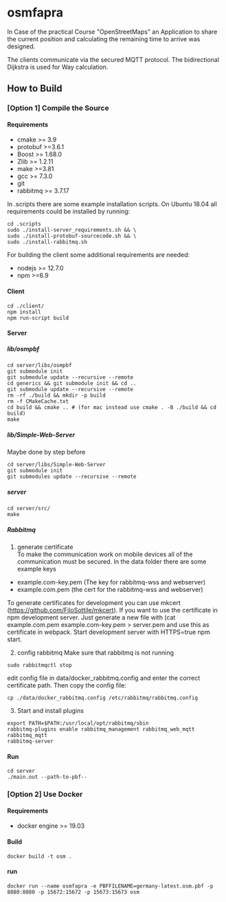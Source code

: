 # osmfapra
In Case of the practical Course "OpenStreetMaps" an Application to share the current position and calculating the remaining time to arrive was designed.

The clients communicate via the secured MQTT protocol. The bidirectional Dijkstra is used for Way calculation.

## How to Build
### [Option 1] Compile the Source
#### Requirements
- cmake >= 3.9
- protobuf >=3.6.1
- Boost >= 1.68.0
- Zlib >= 1.2.11
- make >=3.81
- gcc >= 7.3.0
- git 
- rabbitmq >= 3.7.17

In .scripts there are some example installation scripts. 
On Ubuntu 18.04 all requirements could be installed by running:
```
cd .scripts
sudo ./install-server_requirements.sh && \
sudo ./install-protobuf-sourcecode.sh && \
sudo ./install-rabbitmq.sh
```

For building the client some additional requirements are needed:
- nodejs >= 12.7.0
- npm >=6.9

#### Client
```
cd ./client/
npm install
npm run-script build
```

#### Server

##### lib/osmpbf
```
cd server/libs/osmpbf
git submodule init
git submodule update --recursive --remote
cd generics && git submodule init && cd ..
git submodule update --recursive --remote
rm -rf ./build && mkdir -p build
rm -f CMakeCache.txt
cd build && cmake .. # (for mac instead use cmake . -B ./build && cd build)
make
```

##### lib/Simple-Web-Server
Maybe done by step before
```
cd server/libs/Simple-Web-Server
git submodule init
git submodules update --recursive --remote
```

##### server
```
cd server/src/
make
```

##### Rabbitmq
1. generate certificate  
To make the communication work on mobile devices all of the communication must be secured. In the data folder there are some example keys
- example.com-key.pem (The key for rabbitmq-wss and webserver)
- example.com.pem (the cert for the rabbitmq-wss and webserver)

To generate certificates for development you can use mkcert (https://github.com/FiloSottile/mkcert). If you want to use the certificate in npm development server. Just generate a new file with (cat example.com.pem example.com-key.pem > server.pem and use this as certificate in webpack. Start development server with HTTPS=true npm start.


2. config rabbitmq
Make sure that rabbitmq is not running
```
sudo rabbitmqctl stop
```

edit config file in data/docker_rabbitmq.config and enter the correct certificate path. Then copy the config file:
```
cp ./data/docker_rabbitmq.config /etc/rabbitmq/rabbitmq.config
```

3. Start and install plugins
```
export PATH=$PATH:/usr/local/opt/rabbitmq/sbin
rabbitmq-plugins enable rabbitmq_management rabbitmq_web_mqtt rabbitmq_mqtt
rabbitmq-server
```

#### Run
```
cd server
./main.out --path-to-pbf--
```
### [Option 2] Use Docker
#### Requirements
- docker engine >= 19.03
#### Build
```
docker build -t osm .
```

#### run
```
docker run --name osmfapra -e PBFFILENAME=germany-latest.osm.pbf -p 8080:8080 -p 15672:15672 -p 15673:15673 osm
```